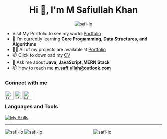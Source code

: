 <h1 align="center">Hi 👋, I'm M Safiullah Khan</h1>

<div class="row" align="center">
    <img  src="https://komarev.com/ghpvc/?username=safi-io&label=Profile%20views&color=0e75b6&style=for-the-badge" alt="safi-io" />
</div>

- Visit My Portfolio to see my world: [Portfolio]
- 🌱 I’m currently learning **Core Programming, Data Structures, and Algorithms**
- 👨‍💻 All of my projects are available at [Portfolio](https://safikhan.me)
- 📫 Click to download my <a href="https://drive.google.com/file/d/1FjK_jeG2Qm41T-ZaZRhCbUAWYnT_mesc/view?usp=sharing">CV</a>
- 💬 Ask me about **Java, JavaScript, MERN Stack**
- 📫 How to reach me **m.safi.ullah@outlook.com**

### Connect with me

[<img align="left" alt="M Safiullah Khan | Website" target="blank" width="28px" src="https://firebasestorage.googleapis.com/v0/b/web-johannesmilke.appspot.com/o/other%2Fsocial%2Fwebsite.png?alt=media" />][Portfolio]
[<img align="left" alt="M Safiullah Khan | LeetCode" width="25px" src="https://upload.vectorlogo.zone/logos/leetcode/images/87a6ef2b-56e7-42de-b43f-d9db8e40734e.svg" />][leetcode]
[<img align="left" alt="M Safiullah Khan | Linkedin" width="28px" src="https://www.vectorlogo.zone/logos/linkedin/linkedin-tile.svg" />][linkedin]

<br>

### Languages and Tools

[![My Skills](https://skillicons.dev/icons?i=html,css,js,express,react,nodejs,tailwind,bootstrap,redux,c,cpp,java,python,postman,git,github,ubuntu,figma,vscode,idea,pycharm,mongodb,mysql,firebase&theme=dark)]([https://safikhan.me])

[Portfolio]:https://safikhan.me
[mail]: mailto:m.safi.ullah@outlook.com
[linkedin]: https://www.linkedin.com/in/safi-io
[leetcode]: https://www.leetcode.com/safi-io

---

<div align="center">
  <img align="left" src="https://leetcard.jacoblin.cool/safi-io" alt="safi-io" />
  <img align="left" src="https://github-readme-streak-stats.herokuapp.com/?user=safi-io" alt="safi-io" />
</div>

<p align="center">
  <img align="center" src="https://github-readme-stats.vercel.app/api/top-langs?username=safi-io&show_icons=true&locale=en&layout=compact" alt="safi-io" />
</p>
